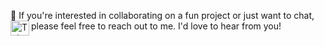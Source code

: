 
💌 If you're interested in collaborating on a fun project or just want to chat, please feel free to reach out to me. I'd love to hear from you! <a href="mailto:tejanamala15.com"><img align="left" src="https://user-images.githubusercontent.com/5141132/50740364-7ea80880-1217-11e9-8faf-2348e31beedd.png" alt="Teja | Mail" height="24px" width="30px"/></a>
<p align="left">






